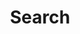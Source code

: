 ---
title: "Search" # in any language you want
layout: "search" # is necessary
# url: "/archive"
# description: "Description for Search"
summary: "search"
placeholder: "Search content..."
draft: false
---